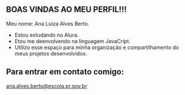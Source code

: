 BOAS VINDAS AO MEU PERFIL!!!
-
Meu nome: Ana Luiza Alves Berto.

 * Estou estudando no Alura.
 * Etou me deenvolvendo na linguagem JavaCript.
 * Utilizo esse espaço para minha organização e compartilhamento do meus projetos desenvolvidos.

Para entrar em contato comigo:
-
ana.alves.berto@escola.pr.gov.br
